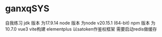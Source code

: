 # ganxqSYS
自我练习
jdk 版本 为17.9.14
node 版本 为node v20.15.1 (64-bit)
npm 版本 为10.7.0
vue3 vite构建
elementplus
以satoken作鉴权框架
需要启动redis做缓存

